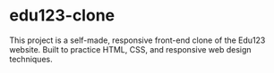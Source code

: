 # edu123-clone
This project is a self-made, responsive front-end clone of the Edu123 website. Built to practice HTML, CSS, and responsive web design techniques.

